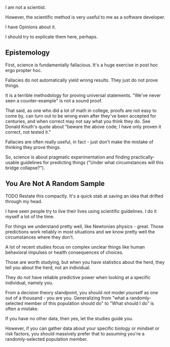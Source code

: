 I am not a scientist.

However, the scientific method is very useful to me as a software developer.

I have Opinions about it.

I should try to explicate them here, perhaps.


## Epistemology

First, science is fundamentally fallacious. It's a huge exercise in post hoc
ergo propter hoc.

Fallacies do not automatically yield wrong results. They just do not prove
things.

It is a terrible methodology for proving universal statements. "We've never seen
a counter-example" is not a sound proof.

That said, as one who did a lot of math in college, proofs are not easy to come
by, can turn out to be wrong even after they've been accepted for centuries,
and when correct may not say what you think they do. See Donald Knuth's quote
about "beware the above code; I have only proven it correct, not tested it."

Fallacies are often really useful, in fact - just don't make the mistake of
thinking they prove things.

So, science is about pragmatic experimentation and finding practically-usable
guidelines for predicting things ("Under what circumstances will this bridge
collapse?").


## You Are Not A Random Sample

TODO Restate this compactly. It's a quick stab at saving an idea that drifted
through my head.

I have seen people try to live their lives using scientific guidelines. I do it
myself a lot of the time.

For things we understand pretty well, like Newtonian physics - great. Those
predictions work reliably in most situations and we know pretty well the
circumstances where they don't.

A lot of recent studies focus on complex unclear things like human behavioral
impulses or health consequences of choices.

Those are worth studying, but when you have statistics about the herd, they
tell you about the herd, not an individual.

They do *not* have reliable predictive power when looking at a specific
individual, namely you.

From a decision theory standpoint, you should *not* model yourself as one out
of a thousand - you are you. Generalizing from "what a randomly-selected member
of this population should do" to "What should I do" is often a mistake.

If you have no other data, then yes, let the studies guide you.

However, if you can gather data about your specific biology or mindset or risk
factors, you should massively prefer that to assuming you're a
randomly-selected population member.
